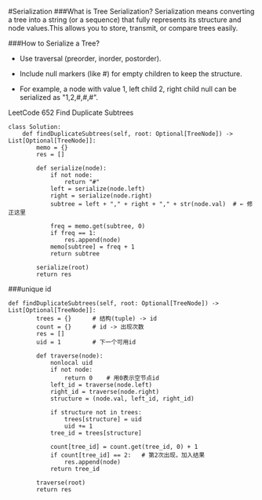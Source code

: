 #Serialization
###What is Tree Serialization?
Serialization means converting a tree into a string (or a sequence) that fully represents its structure and node values.This allows you to store, transmit, or compare trees easily.

###How to Serialize a Tree?
- Use traversal (preorder, inorder, postorder).

- Include null markers (like #) for empty children to keep the structure.

- For example, a node with value 1, left child 2, right child null can be serialized as "1,2,#,#,#".


LeetCode 652 Find Duplicate Subtrees
```
class Solution:
    def findDuplicateSubtrees(self, root: Optional[TreeNode]) -> List[Optional[TreeNode]]:
        memo = {}
        res = []

        def serialize(node):
            if not node:
                return "#"
            left = serialize(node.left)
            right = serialize(node.right)
            subtree = left + "," + right + "," + str(node.val)  # ← 修正这里

            freq = memo.get(subtree, 0)
            if freq == 1:
                res.append(node)
            memo[subtree] = freq + 1
            return subtree

        serialize(root)
        return res
```
###unique id
```
def findDuplicateSubtrees(self, root: Optional[TreeNode]) -> List[Optional[TreeNode]]:
        trees = {}      # 结构(tuple) -> id
        count = {}      # id -> 出现次数
        res = []
        uid = 1         # 下一个可用id

        def traverse(node):
            nonlocal uid
            if not node:
                return 0    # 用0表示空节点id
            left_id = traverse(node.left)
            right_id = traverse(node.right)
            structure = (node.val, left_id, right_id)

            if structure not in trees:
                trees[structure] = uid
                uid += 1
            tree_id = trees[structure]

            count[tree_id] = count.get(tree_id, 0) + 1
            if count[tree_id] == 2:   # 第2次出现，加入结果
                res.append(node)
            return tree_id

        traverse(root)
        return res
```
